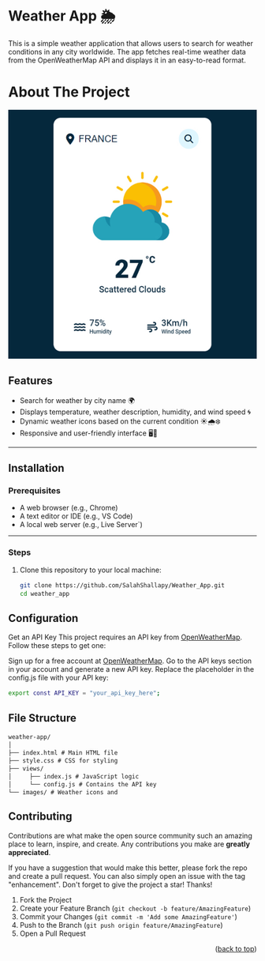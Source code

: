 # Weather App 🌦️

This is a simple weather application that allows users to search for weather conditions in any city worldwide. The app fetches real-time weather data from the OpenWeatherMap API and displays it in an easy-to-read format.

# About The Project

![OverView](images/preview.jpg)

## Features

- Search for weather by city name 🌍
- Displays temperature, weather description, humidity, and wind speed 🌀
- Dynamic weather icons based on the current condition ☀️🌧️❄️
- Responsive and user-friendly interface 🖥️📱

---

## Installation

### Prerequisites

- A web browser (e.g., Chrome)
- A text editor or IDE (e.g., VS Code)
- A local web server (e.g., Live Server`)

---

### Steps

1. Clone this repository to your local machine:
   ```bash
   git clone https://github.com/SalahShallapy/Weather_App.git
   cd weather_app
   ```

## Configuration

Get an API Key
This project requires an API key from [OpenWeatherMap](https://openweathermap.org/). Follow these steps to get one:

Sign up for a free account at [OpenWeatherMap](https://openweathermap.org/).
Go to the API keys section in your account and generate a new API key.
Replace the placeholder in the config.js file with your API key:

```bash
export const API_KEY = "your_api_key_here";
```

## File Structure

```
weather-app/
│
├── index.html # Main HTML file
├── style.css # CSS for styling
├── views/
│     ├── index.js # JavaScript logic
│     └── config.js # Contains the API key
└── images/ # Weather icons and
```

## Contributing

Contributions are what make the open source community such an amazing place to learn, inspire, and create. Any contributions you make are **greatly appreciated**.

If you have a suggestion that would make this better, please fork the repo and create a pull request. You can also simply open an issue with the tag "enhancement".
Don't forget to give the project a star! Thanks!

1. Fork the Project
2. Create your Feature Branch (`git checkout -b feature/AmazingFeature`)
3. Commit your Changes (`git commit -m 'Add some AmazingFeature'`)
4. Push to the Branch (`git push origin feature/AmazingFeature`)
5. Open a Pull Request

<p align="right">(<a href="#top">back to top</a>)</p>
